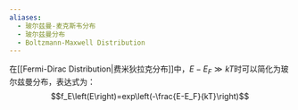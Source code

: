 ```yaml
---
aliases:
  - 玻尔兹曼-麦克斯韦分布
  - 玻尔兹曼分布
  - Boltzmann-Maxwell Distribution
---
```

在[[Fermi-Dirac Distribution|费米狄拉克分布]]中，$E-E_F\gg kT$时可以简化为玻尔兹曼分布，表达式为：
$$f_E\left(E\right)=exp\left(-\frac{E-E_F}{kT}\right)$$